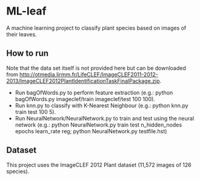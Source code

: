 # ML-leaf
A machine learning project to classify plant species based on images of their leaves.

## How to run
Note that the data set itself is not provided here but can be downloaded from http://otmedia.lirmm.fr/LifeCLEF/ImageCLEF2011-2012-2013/ImageCLEF2012PlantIdentificationTaskFinalPackage.zip.
- Run bagOfWords.py to perform feature extraction (e.g.: python bagOfWords.py imageclef/train imageclef/test 100 100).
- Run knn.py to classify with K-Nearest Neighbour (e.g.: python knn.py train test 100 5).
- Run NeuralNetwork/NeuralNetwork.py to train and test using the neural network (e.g.: python NeuralNetwork.py train test n_hidden_nodes epochs learn_rate reg; python NeuralNetwork.py testfile.hst)


## Dataset
This project uses the ImageCLEF 2012 Plant dataset (11,572 images of 126 species).
